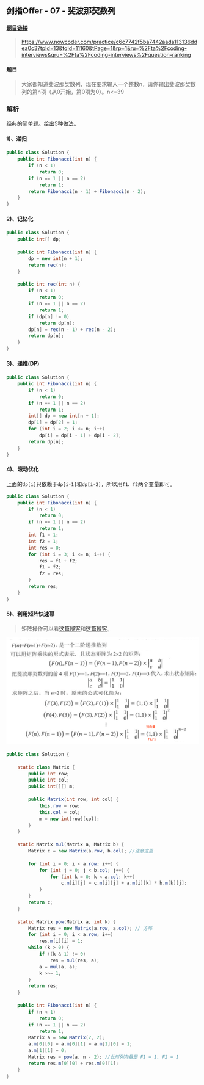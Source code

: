 ## 剑指Offer - 07 - 斐波那契数列

#### [题目链接](https://www.nowcoder.com/practice/c6c7742f5ba7442aada113136ddea0c3?tpId=13&tqId=11160&tPage=1&rp=1&ru=%2Fta%2Fcoding-interviews&qru=%2Fta%2Fcoding-interviews%2Fquestion-ranking)

> https://www.nowcoder.com/practice/c6c7742f5ba7442aada113136ddea0c3?tpId=13&tqId=11160&tPage=1&rp=1&ru=%2Fta%2Fcoding-interviews&qru=%2Fta%2Fcoding-interviews%2Fquestion-ranking

#### 题目

>  大家都知道斐波那契数列，现在要求输入一个整数n，请你输出斐波那契数列的第n项（从0开始，第0项为0）。n<=39

### 解析

经典的简单题。给出5种做法。

#### 1)、递归

```java
public class Solution {
    public int Fibonacci(int n) {
        if (n < 1)
            return 0;
        if (n == 1 || n == 2)
            return 1;
        return Fibonacci(n - 1) + Fibonacci(n - 2);
    }
}
```

#### 2)、记忆化

```java
public class Solution {
    public int[] dp;

    public int Fibonacci(int n) {
        dp = new int[n + 1];
        return rec(n);
    }

    public int rec(int n) {
        if (n < 1)
            return 0;
        if (n == 1 || n == 2)
            return 1;
        if (dp[n] != 0)
            return dp[n];
        dp[n] = rec(n - 1) + rec(n - 2);
        return dp[n];
    }
}
```

#### 3)、递推(DP)

```java
public class Solution {
    public int Fibonacci(int n) {
        if (n < 1)
            return 0;
        if (n == 1 || n == 2)
            return 1;
        int[] dp = new int[n + 1];
        dp[1] = dp[2] = 1;
        for (int i = 2; i <= n; i++)
            dp[i] = dp[i - 1] + dp[i - 2];
        return dp[n];
    }
}
```

#### 4)、滚动优化

上面的`dp[i]`只依赖于`dp[i-1]`和`dp[i-2]`，所以用`f1、f2`两个变量即可。

```java
public class Solution {
    public int Fibonacci(int n) {
        if (n < 1)
            return 0;
        if (n == 1 || n == 2)
            return 1;
        int f1 = 1;
        int f2 = 1;
        int res = 0;
        for (int i = 3; i <= n; i++) {
            res = f1 + f2;
            f1 = f2;
            f2 = res;
        }
        return res;
    }
}
```

#### 5)、利用矩阵快速幂

>  矩阵操作可以看[这篇博客](https://blog.csdn.net/zxzxzx0119/article/details/82822588)和[这篇博客](https://blog.csdn.net/zxzxzx0119/article/details/82816131)。

![](images/07_s.png)

```java
public class Solution {

    static class Matrix {
        public int row;
        public int col;
        public int[][] m;

        public Matrix(int row, int col) {
            this.row = row;
            this.col = col;
            m = new int[row][col];
        }
    }

    static Matrix mul(Matrix a, Matrix b) {
        Matrix c = new Matrix(a.row, b.col); //注意这里

        for (int i = 0; i < a.row; i++) {
            for (int j = 0; j < b.col; j++) {
                for (int k = 0; k < a.col; k++)
                    c.m[i][j] = c.m[i][j] + a.m[i][k] * b.m[k][j];
            }
        }
        return c;
    }

    static Matrix pow(Matrix a, int k) {
        Matrix res = new Matrix(a.row, a.col); // 方阵
        for (int i = 0; i < a.row; i++)
            res.m[i][i] = 1;
        while (k > 0) {
            if ((k & 1) != 0)
                res = mul(res, a);
            a = mul(a, a);
            k >>= 1;
        }
        return res;
    }

    public int Fibonacci(int n) {
        if (n < 1)
            return 0;
        if (n == 1 || n == 2)
            return 1;
        Matrix a = new Matrix(2, 2);
        a.m[0][0] = a.m[0][1] = a.m[1][0] = 1;
        a.m[1][1] = 0;
        Matrix res = pow(a, n - 2); //此时列向量是 F1 = 1, F2 = 1
        return res.m[0][0] + res.m[0][1];
    }
}
```


